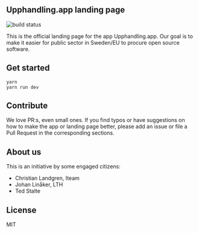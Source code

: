## Upphandling.app landing page

![build status](https://github.com/upphandling/landing-page/actions/workflows/publish.yaml/badge.svg)

This is the official landing page for the app Upphandling.app. Our goal is to make it easier for public sector in Sweden/EU to procure open source software.

## Get started

    yarn
    yarn run dev


## Contribute

We love PR:s, even small ones. If you find typos or have suggestions on how to make the app or landing page better, please add an issue or file a Pull Request in the corresponding sections.

## About us

This is an initiative by some engaged citizens:

 - Christian Landgren, Iteam
 - Johan Linåker, LTH
 - Ted Stalte 

## License

MIT
